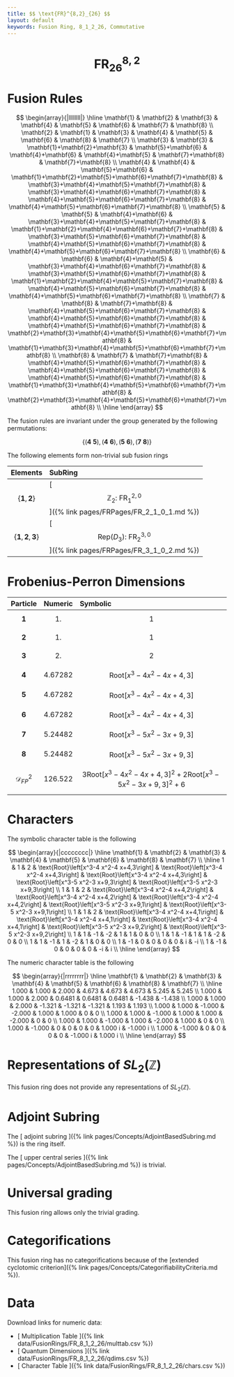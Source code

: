 ```yaml
---
title: $$ \text{FR}^{8,2}_{26} $$
layout: default
keywords: Fusion Ring, 8_1_2_26, Commutative
---
```

# $$ \text{FR}^{8,2}_{26} $$


# Fusion Rules

$$
\begin{array}{|llllllll|}
\hline
 \mathbf{1} & \mathbf{2} & \mathbf{3} & \mathbf{4} & \mathbf{5} & \mathbf{6} & \mathbf{7} & \mathbf{8} \\
 \mathbf{2} & \mathbf{1} & \mathbf{3} & \mathbf{4} & \mathbf{5} & \mathbf{6} & \mathbf{8} & \mathbf{7} \\
 \mathbf{3} & \mathbf{3} & \mathbf{1}+\mathbf{2}+\mathbf{3} & \mathbf{5}+\mathbf{6} & \mathbf{4}+\mathbf{6} & \mathbf{4}+\mathbf{5} & \mathbf{7}+\mathbf{8} & \mathbf{7}+\mathbf{8} \\
 \mathbf{4} & \mathbf{4} & \mathbf{5}+\mathbf{6} & \mathbf{1}+\mathbf{2}+\mathbf{5}+\mathbf{6}+\mathbf{7}+\mathbf{8} & \mathbf{3}+\mathbf{4}+\mathbf{5}+\mathbf{7}+\mathbf{8} & \mathbf{3}+\mathbf{4}+\mathbf{6}+\mathbf{7}+\mathbf{8} & \mathbf{4}+\mathbf{5}+\mathbf{6}+\mathbf{7}+\mathbf{8} & \mathbf{4}+\mathbf{5}+\mathbf{6}+\mathbf{7}+\mathbf{8} \\
 \mathbf{5} & \mathbf{5} & \mathbf{4}+\mathbf{6} & \mathbf{3}+\mathbf{4}+\mathbf{5}+\mathbf{7}+\mathbf{8} & \mathbf{1}+\mathbf{2}+\mathbf{4}+\mathbf{6}+\mathbf{7}+\mathbf{8} & \mathbf{3}+\mathbf{5}+\mathbf{6}+\mathbf{7}+\mathbf{8} & \mathbf{4}+\mathbf{5}+\mathbf{6}+\mathbf{7}+\mathbf{8} & \mathbf{4}+\mathbf{5}+\mathbf{6}+\mathbf{7}+\mathbf{8} \\
 \mathbf{6} & \mathbf{6} & \mathbf{4}+\mathbf{5} & \mathbf{3}+\mathbf{4}+\mathbf{6}+\mathbf{7}+\mathbf{8} & \mathbf{3}+\mathbf{5}+\mathbf{6}+\mathbf{7}+\mathbf{8} & \mathbf{1}+\mathbf{2}+\mathbf{4}+\mathbf{5}+\mathbf{7}+\mathbf{8} & \mathbf{4}+\mathbf{5}+\mathbf{6}+\mathbf{7}+\mathbf{8} & \mathbf{4}+\mathbf{5}+\mathbf{6}+\mathbf{7}+\mathbf{8} \\
 \mathbf{7} & \mathbf{8} & \mathbf{7}+\mathbf{8} & \mathbf{4}+\mathbf{5}+\mathbf{6}+\mathbf{7}+\mathbf{8} & \mathbf{4}+\mathbf{5}+\mathbf{6}+\mathbf{7}+\mathbf{8} & \mathbf{4}+\mathbf{5}+\mathbf{6}+\mathbf{7}+\mathbf{8} & \mathbf{2}+\mathbf{3}+\mathbf{4}+\mathbf{5}+\mathbf{6}+\mathbf{7}+\mathbf{8} & \mathbf{1}+\mathbf{3}+\mathbf{4}+\mathbf{5}+\mathbf{6}+\mathbf{7}+\mathbf{8} \\
 \mathbf{8} & \mathbf{7} & \mathbf{7}+\mathbf{8} & \mathbf{4}+\mathbf{5}+\mathbf{6}+\mathbf{7}+\mathbf{8} & \mathbf{4}+\mathbf{5}+\mathbf{6}+\mathbf{7}+\mathbf{8} & \mathbf{4}+\mathbf{5}+\mathbf{6}+\mathbf{7}+\mathbf{8} & \mathbf{1}+\mathbf{3}+\mathbf{4}+\mathbf{5}+\mathbf{6}+\mathbf{7}+\mathbf{8} & \mathbf{2}+\mathbf{3}+\mathbf{4}+\mathbf{5}+\mathbf{6}+\mathbf{7}+\mathbf{8} \\
\hline
\end{array}
$$


The fusion rules are invariant under the group generated by the following permutations:

$$ \{(\mathbf{4} \  \mathbf{5}), (\mathbf{4} \  \mathbf{6}), (\mathbf{5} \  \mathbf{6}), (\mathbf{7} \  \mathbf{8})\} $$


The following elements form non-trivial sub fusion rings

| Elements | SubRing |
| :------ | :------ |
| $$ \{\mathbf{1},\mathbf{2}\} $$ | [ $$ \mathbb{Z}_2:\ \text{FR}^{2,0}_{1} $$ ]({% link pages/FRPages/FR_2_1_0_1.md %}) |
| $$ \{\mathbf{1},\mathbf{2},\mathbf{3}\} $$ | [ $$ \left.\text{Rep(}D_3\right):\ \text{FR}^{3,0}_{2} $$ ]({% link pages/FRPages/FR_3_1_0_2.md %}) |

# Frobenius-Perron Dimensions

| Particle | Numeric | Symbolic |
| :------ | :------ | :------ |
| $$ \mathbf{1} $$ | $$ 1. $$ | $$ 1 $$ |
| $$ \mathbf{2} $$ | $$ 1. $$ | $$ 1 $$ |
| $$ \mathbf{3} $$ | $$ 2. $$ | $$ 2 $$ |
| $$ \mathbf{4} $$ | $$ 4.67282 $$ | $$ \text{Root}\left[x^3-4 x^2-4 x+4,3\right] $$ |
| $$ \mathbf{5} $$ | $$ 4.67282 $$ | $$ \text{Root}\left[x^3-4 x^2-4 x+4,3\right] $$ |
| $$ \mathbf{6} $$ | $$ 4.67282 $$ | $$ \text{Root}\left[x^3-4 x^2-4 x+4,3\right] $$ |
| $$ \mathbf{7} $$ | $$ 5.24482 $$ | $$ \text{Root}\left[x^3-5 x^2-3 x+9,3\right] $$ |
| $$ \mathbf{8} $$ | $$ 5.24482 $$ | $$ \text{Root}\left[x^3-5 x^2-3 x+9,3\right] $$ |
| $$ \mathcal{D}_{FP}^2 $$ | $$ 126.522 $$ | $$ 3 \text{Root}\left[x^3-4 x^2-4 x+4,3\right]^2+2 \text{Root}\left[x^3-5 x^2-3 x+9,3\right]^2+6 $$ |

# Characters

The symbolic character table is the following

$$
\begin{array}{|cccccccc|}
\hline
 \mathbf{1} & \mathbf{2} & \mathbf{3} & \mathbf{4} & \mathbf{5} & \mathbf{6} & \mathbf{8} & \mathbf{7} \\
\hline
 1 & 1 & 2 & \text{Root}\left[x^3-4 x^2-4 x+4,3\right] & \text{Root}\left[x^3-4 x^2-4 x+4,3\right] & \text{Root}\left[x^3-4 x^2-4 x+4,3\right] & \text{Root}\left[x^3-5 x^2-3 x+9,3\right] & \text{Root}\left[x^3-5 x^2-3 x+9,3\right] \\
 1 & 1 & 2 & \text{Root}\left[x^3-4 x^2-4 x+4,2\right] & \text{Root}\left[x^3-4 x^2-4 x+4,2\right] & \text{Root}\left[x^3-4 x^2-4 x+4,2\right] & \text{Root}\left[x^3-5 x^2-3 x+9,1\right] & \text{Root}\left[x^3-5 x^2-3 x+9,1\right] \\
 1 & 1 & 2 & \text{Root}\left[x^3-4 x^2-4 x+4,1\right] & \text{Root}\left[x^3-4 x^2-4 x+4,1\right] & \text{Root}\left[x^3-4 x^2-4 x+4,1\right] & \text{Root}\left[x^3-5 x^2-3 x+9,2\right] & \text{Root}\left[x^3-5 x^2-3 x+9,2\right] \\
 1 & 1 & -1 & -2 & 1 & 1 & 0 & 0 \\
 1 & 1 & -1 & 1 & 1 & -2 & 0 & 0 \\
 1 & 1 & -1 & 1 & -2 & 1 & 0 & 0 \\
 1 & -1 & 0 & 0 & 0 & 0 & i & -i \\
 1 & -1 & 0 & 0 & 0 & 0 & -i & i \\
\hline
\end{array}
$$

The numeric character table is the following

$$
\begin{array}{|rrrrrrrr|}
\hline
 \mathbf{1} & \mathbf{2} & \mathbf{3} & \mathbf{4} & \mathbf{5} & \mathbf{6} & \mathbf{8} & \mathbf{7} \\
\hline
 1.000 & 1.000 & 2.000 & 4.673 & 4.673 & 4.673 & 5.245 & 5.245 \\
 1.000 & 1.000 & 2.000 & 0.6481 & 0.6481 & 0.6481 & -1.438 & -1.438 \\
 1.000 & 1.000 & 2.000 & -1.321 & -1.321 & -1.321 & 1.193 & 1.193 \\
 1.000 & 1.000 & -1.000 & -2.000 & 1.000 & 1.000 & 0 & 0 \\
 1.000 & 1.000 & -1.000 & 1.000 & 1.000 & -2.000 & 0 & 0 \\
 1.000 & 1.000 & -1.000 & 1.000 & -2.000 & 1.000 & 0 & 0 \\
 1.000 & -1.000 & 0 & 0 & 0 & 0 & 1.000 i & -1.000 i \\
 1.000 & -1.000 & 0 & 0 & 0 & 0 & -1.000 i & 1.000 i \\
\hline
\end{array}
$$

# Representations of $SL_2(\mathbb{Z})$

This fusion ring does not provide any representations of $SL_2(\mathbb{Z}).$

# Adjoint Subring

The [ adjoint subring ]({% link pages/Concepts/AdjointBasedSubring.md %}) is the ring itself.

The [ upper central series ]({% link pages/Concepts/AdjointBasedSubring.md %}) is trivial.

# Universal grading

This fusion ring allows only the trivial grading.

# Categorifications

This fusion ring has no  categorifications because of the [extended cyclotomic criterion]({% link pages/Concepts/CategorifiabilityCriteria.md %}).


# Data

Download links for numeric data:

* [ Multiplication Table ]({% link data/FusionRings/FR_8_1_2_26/multtab.csv %})
* [ Quantum Dimensions ]({% link data/FusionRings/FR_8_1_2_26/qdims.csv %})
* [ Character Table ]({% link data/FusionRings/FR_8_1_2_26/chars.csv %})
